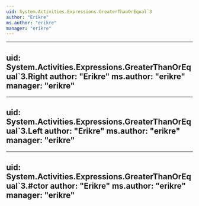 ```yaml
---
uid: System.Activities.Expressions.GreaterThanOrEqual`3
author: "Erikre"
ms.author: "erikre"
manager: "erikre"
---
```


---
uid: System.Activities.Expressions.GreaterThanOrEqual`3.Right
author: "Erikre"
ms.author: "erikre"
manager: "erikre"
---

---
uid: System.Activities.Expressions.GreaterThanOrEqual`3.Left
author: "Erikre"
ms.author: "erikre"
manager: "erikre"
---

---
uid: System.Activities.Expressions.GreaterThanOrEqual`3.#ctor
author: "Erikre"
ms.author: "erikre"
manager: "erikre"
---
